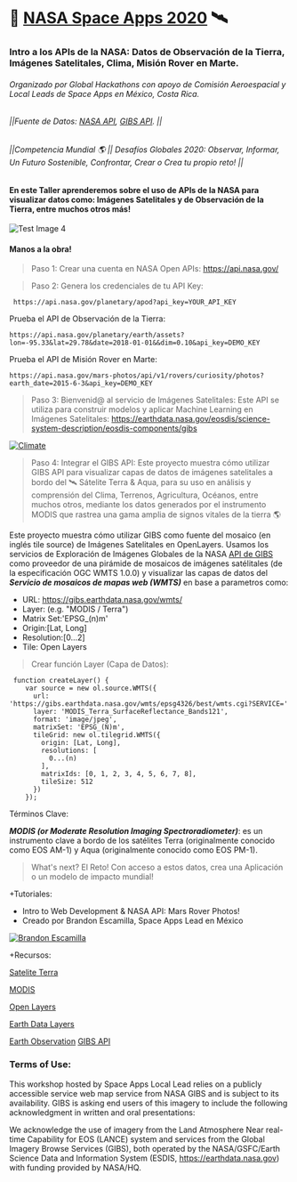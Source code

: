 # 🤖 [NASA Space Apps 2020](https://nasaspaceappscr.globalhackathons.co/) 🛰️ 
### Intro a los APIs de la NASA: Datos de Observación de la Tierra, Imágenes Satelitales, Clima, Misión Rover en Marte.
###### Organizado por Global Hackathons con apoyo de Comisión Aeroespacial y Local Leads de Space Apps en México, Costa Rica.
###### ||Fuente de Datos: [NASA API](https://wiki.earthdata.nasa.gov/display/GIBS/GIBS+API+for+Developers), [GIBS API](https://wiki.earthdata.nasa.gov/display/GIBS/GIBS+API+for+Developers). ||

###### ||Competencia Mundial 🌎 || Desafíos Globales 2020: Observar, Informar, Un Futuro Sostenible, Confrontar, Crear o Crea tu propio reto! ||

#### En este Taller aprenderemos sobre el uso de APIs de la NASA para visualizar datos como: Imágenes Satelitales y de Observación de la Tierra, entre muchos otros más! 

![Test Image 4](https://github.com/leoaiassistant/NASA_GIBS/blob/master/IMG/model.png)

#### Manos a la obra!

> Paso 1: Crear una cuenta en NASA Open APIs: https://api.nasa.gov/

> Paso 2: Genera los credenciales de tu API Key:

```
 https://api.nasa.gov/planetary/apod?api_key=YOUR_API_KEY
```
Prueba el API de Observación de la Tierra:
```
https://api.nasa.gov/planetary/earth/assets?lon=-95.33&lat=29.78&date=2018-01-01&&dim=0.10&api_key=DEMO_KEY
```

Prueba el API de Misión Rover en Marte:
```
https://api.nasa.gov/mars-photos/api/v1/rovers/curiosity/photos?earth_date=2015-6-3&api_key=DEMO_KEY
```

> Paso 3: Bienvenid@ al servicio de Imágenes Satelitales: Este API se utiliza para construir modelos y aplicar Machine Learning en Imágenes Satelitales: https://earthdata.nasa.gov/eosdis/science-system-description/eosdis-components/gibs


[![Climate](https://img.youtube.com/vi/pFKrdUqfDDs/2.jpg)](https://youtu.be/pFKrdUqfDDs)

> Paso 4: Integrar el GIBS API:
Este proyecto muestra cómo utilizar GIBS API para visualizar capas de datos de imágenes satelitales a bordo del 🛰️ Sátelite Terra & Aqua, para su uso en análisis y comprensión del Clima, Terrenos, Agricultura, Océanos, entre muchos otros, mediante los datos generados por el instrumento MODIS que rastrea una gama amplia de signos vitales de la tierra 🌎

Este proyecto muestra cómo utilizar GIBS como fuente del mosaico  (en inglés tile source) de Imágenes Satelitales en OpenLayers. 
Usamos los servicios de Exploración de Imágenes Globales de la NASA [API de GIBS](https://wiki.earthdata.nasa.gov/display/GIBS/GIBS+API+for+Developers) como proveedor de una pirámide de mosaicos de imágenes satélitales (de la especificación OGC WMTS 1.0.0) y visualizar las capas de datos del ***Servicio de mosaicos de mapas web (WMTS)*** en base a parametros como:

- URL: https://gibs.earthdata.nasa.gov/wmts/
- Layer: (e.g. "MODIS / Terra")
- Matrix Set:'EPSG_(n)m'
- Origin:[Lat, Long]
- Resolution:[0...2]
- Tile: Open Layers

> Crear función Layer (Capa de Datos):

```
 function createLayer() {
    var source = new ol.source.WMTS({
      url: 'https://gibs.earthdata.nasa.gov/wmts/epsg4326/best/wmts.cgi?SERVICE='
      layer: 'MODIS_Terra_SurfaceReflectance_Bands121',
      format: 'image/jpeg',
      matrixSet: 'EPSG_(N)m',
      tileGrid: new ol.tilegrid.WMTS({
        origin: [Lat, Long],
        resolutions: [
          0...(n)
        ],
        matrixIds: [0, 1, 2, 3, 4, 5, 6, 7, 8],
        tileSize: 512
      })
    });
```

Términos Clave:

***MODIS (or Moderate Resolution Imaging Spectroradiometer)***: es un instrumento clave a bordo de los satélites Terra (originalmente conocido como EOS AM-1) y Aqua (originalmente conocido como EOS PM-1). 


> What's next? El Reto!
Con acceso a estos datos, crea una Aplicación o un modelo de impacto mundial!

+Tutoriales:
- Intro to Web Development & NASA API: Mars Rover Photos!
- Creado por Brandon Escamilla, Space Apps Lead en México

[![Brandon Escamilla](https://img.youtube.com/vi/KcyGr_onNiM/1.jpg)](https://youtu.be/KcyGr_onNiM)

+Recursos:

[Satelite Terra](https://terra.nasa.gov/about/terra-instruments/modis)

[MODIS](https://modis.gsfc.nasa.gov/data/)
 
[Open Layers](https://openlayers.org/)

[Earth Data Layers](https://wiki.earthdata.nasa.gov/display/GIBS/GIBS+Available+Imagery+Products#expand-CorrectedReflectance17Products)
 
[Earth Observation](https://earthdata.nasa.gov/earth-observation-data/near-real-time/download-nrt-data/modis-nrt
)
[GIBS API](https://wiki.earthdata.nasa.gov/display/GIBS/GIBS+API+for+Developers#GIBSAPIforDevelopers-ImageryAPI/Services)


### Terms of Use:
This workshop hosted by Space Apps Local Lead relies on a publicly accessible service web map service from NASA GIBS and is subject to its availability. GIBS is asking end users of this imagery to include the following acknowledgment in written and oral presentations:

We acknowledge the use of imagery from the Land Atmosphere Near real-time Capability for EOS (LANCE) system and services from the Global Imagery Browse Services (GIBS), both operated by the NASA/GSFC/Earth Science Data and Information System (ESDIS, https://earthdata.nasa.gov) with funding provided by NASA/HQ.
